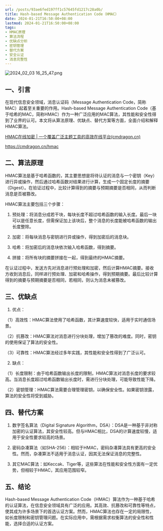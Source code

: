 ```yaml
---
url: /posts/93ae6fed197ff1c57645fd1217c28a0b/
title: Hash-based Message Authentication Code（HMAC）
date: 2024-01-21T16:50:00+08:00
lastmod: 2024-01-21T16:50:00+08:00
tags:
- HMAC原理
- 算法流程
- 优缺点分析
- 密钥管理
- 替代方案
- 安全认证
- 消息完整性
---
```


<img src="https://static.cmdragon.cn/blog/images/2024_02_03 16_25_47.png@blog" title="2024_02_03 16_25_47.png" alt="2024_02_03 16_25_47.png"/>

## 一、引言

在现代信息安全领域，消息认证码（Message Authentication Code，简称MAC）起着至关重要的作用。Hash-based Message Authentication Code（基于哈希的MAC，简称HMAC）作为一种广泛应用的MAC算法，其性能和安全性得到了业界的认可。本文将从算法原理、优缺点、替代方案等方面，全面介绍和解释HMAC算法。

[HMAC在线加密 | 一个覆盖广泛主题工具的高效在线平台(cmdragon.cn)](https://cmdragon.cn/hmac)

https://cmdragon.cn/hmac

## 二、算法原理

HMAC算法是基于哈希函数的，其主要思想是将待认证的消息与一个密钥（Key）进行异或操作，然后通过哈希函数对结果进行计算，生成一个固定长度的摘要（Digest）。在验证过程中，比较计算得到的摘要与预期摘要是否相同，从而判断消息是否被篡改。

HMAC算法主要包括三个步骤：

1. 预处理：将消息分成若干块，每块长度不超过哈希函数的输入长度。最后一块可以是任意长度，但需保证加上该块后，整个消息的长度能被哈希函数的输出长度整除。

2. 加密：将每块消息与密钥进行异或操作，得到加密后的消息块。

3. 哈希：将加密后的消息块依次输入哈希函数，得到摘要。

4. 拼接：将所有块的摘要拼接在一起，得到最终的HMAC摘要。

在认证过程中，发送方先对消息进行预处理和加密，然后计算HMAC摘要。接收方收到消息后，同样进行预处理、加密和哈希操作，得到预期摘要。最后比较计算得到的摘要与预期摘要是否相同，若相同，则认为消息未被篡改。

## 三、优缺点

1. 优点：

（1）高效性：HMAC算法使用了哈希函数，其计算速度较快，适用于实时通信场景。

（2）抗篡改：HMAC算法对消息进行分块处理，增加了篡改的难度。同时，密钥的使用保证了算法的安全性。

（3）可靠性：HMAC算法经过多年实践，其性能和安全性得到了广泛认可。

2. 缺点：

（1）长度限制：由于哈希函数输出长度的限制，HMAC算法对消息长度的要求较高。当消息长度超过哈希函数输出长度时，需进行分块处理，可能导致性能下降。

（2）密钥管理：HMAC算法需要合理管理密钥，以确保安全性。如果密钥泄露，算法的安全性将受到威胁。

## 四、替代方案

1. 数字签名算法（Digital Signature Algorithm，DSA）：DSA是一种基于非对称加密的认证算法，其安全性较高。但与HMAC相比，DSA的计算速度较慢，适用于安全性要求较高的场景。

2. 密码杂凑算法（如SHA-256）：相较于HMAC，密码杂凑算法具有更高的安全性。然而，杂凑算法不适用于消息认证，因其无法保证消息的完整性。

3. 其它MAC算法：如Keccak、Tiger等，这些算法在性能和安全性方面有一定优势，但相较于HMAC，其应用范围较窄。

## 五、结论

Hash-based Message Authentication Code（HMAC）算法作为一种基于哈希的认证算法，在信息安全领域具有广泛的应用。其高效、抗篡改和可靠性等特点，使其成为许多场景下的首选认证方案。然而，HMAC算法也存在一定的局限性，如长度限制和密钥管理问题。在实际应用中，需根据需求权衡算法的安全性和性能，选择合适的认证方案。
